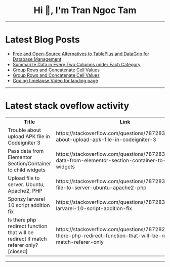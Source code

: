 <h1 align="center">Hi 👋, I'm Tran Ngoc Tam</h1>

---

# Latest Blog Posts 
<!-- BLOG-POST-LIST:START -->
- [Free and Open-Source Alternatives to TablePlus and DataGrip for Database Management](https://dev.to/sh20raj/free-and-open-source-alternatives-to-tableplus-and-datagrip-for-database-management-1di4)
- [Summarize Data in Every Two Columns under Each Category](https://dev.to/judith677/summarize-data-in-every-two-columns-under-each-category-12gg)
- [Group Rows and Concatenate Cell Values](https://dev.to/judith677/group-rows-and-concatenate-cell-values-3oni)
- [Group Rows and Concatenate Cell Values](https://dev.to/judith677/group-rows-and-concatenate-cell-values-475n)
- [Coding timelapse Video for landing page](https://dev.to/paul_freeman/coding-timelapse-video-for-landing-page-6lo)
<!-- BLOG-POST-LIST:END -->

---

# Latest stack oveflow activity
<table>
  <tr><th>Title</th><th>Link</th></tr>
  <!-- STACKOVERFLOW:START --><tr><td>Trouble about upload APK file in Codeigniter 3</td><td>https://stackoverflow.com/questions/78728381/trouble-about-upload-apk-file-in-codeigniter-3</td></tr><tr><td>Pass data from Elementor Section/Container to child widgets</td><td>https://stackoverflow.com/questions/78728374/pass-data-from-elementor-section-container-to-child-widgets</td></tr><tr><td>Upload file to server. Ubuntu, Apache2, PHP</td><td>https://stackoverflow.com/questions/78728373/upload-file-to-server-ubuntu-apache2-php</td></tr><tr><td>Sponzy larvarel 10 script addition fix</td><td>https://stackoverflow.com/questions/78728357/sponzy-larvarel-10-script-addition-fix</td></tr><tr><td>Is there php redirect function that will be redirect if match referer only? [closed]</td><td>https://stackoverflow.com/questions/78728243/is-there-php-redirect-function-that-will-be-redirect-if-match-referer-only</td></tr><!-- STACKOVERFLOW:END -->
</table>

---


